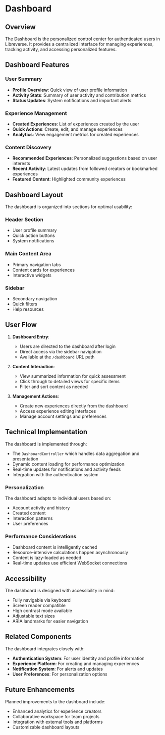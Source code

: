 # Dashboard

## Overview

The Dashboard is the personalized control center for authenticated users in Libreverse. It provides a centralized interface for managing experiences, tracking activity, and accessing personalized features.

## Dashboard Features

### User Summary

- **Profile Overview**: Quick view of user profile information
- **Activity Stats**: Summary of user activity and contribution metrics
- **Status Updates**: System notifications and important alerts

### Experience Management

- **Created Experiences**: List of experiences created by the user
- **Quick Actions**: Create, edit, and manage experiences
- **Analytics**: View engagement metrics for created experiences

### Content Discovery

- **Recommended Experiences**: Personalized suggestions based on user interests
- **Recent Activity**: Latest updates from followed creators or bookmarked experiences
- **Featured Content**: Highlighted community experiences

## Dashboard Layout

The dashboard is organized into sections for optimal usability:

### Header Section

- User profile summary
- Quick action buttons
- System notifications

### Main Content Area

- Primary navigation tabs
- Content cards for experiences
- Interactive widgets

### Sidebar

- Secondary navigation
- Quick filters
- Help resources

## User Flow

1. **Dashboard Entry**:

    - Users are directed to the dashboard after login
    - Direct access via the sidebar navigation
    - Available at the `/dashboard` URL path

2. **Content Interaction**:

    - View summarized information for quick assessment
    - Click through to detailed views for specific items
    - Filter and sort content as needed

3. **Management Actions**:
    - Create new experiences directly from the dashboard
    - Access experience editing interfaces
    - Manage account settings and preferences

## Technical Implementation

The dashboard is implemented through:

- The `DashboardController` which handles data aggregation and presentation
- Dynamic content loading for performance optimization
- Real-time updates for notifications and activity feeds
- Integration with the authentication system

### Personalization

The dashboard adapts to individual users based on:

- Account activity and history
- Created content
- Interaction patterns
- User preferences

### Performance Considerations

- Dashboard content is intelligently cached
- Resource-intensive calculations happen asynchronously
- Content is lazy-loaded as needed
- Real-time updates use efficient WebSocket connections

## Accessibility

The dashboard is designed with accessibility in mind:

- Fully navigable via keyboard
- Screen reader compatible
- High contrast mode available
- Adjustable text sizes
- ARIA landmarks for easier navigation

## Related Components

The dashboard integrates closely with:

- **Authentication System**: For user identity and profile information
- **Experience Platform**: For creating and managing experiences
- **Notification System**: For alerts and updates
- **User Preferences**: For personalization options

## Future Enhancements

Planned improvements to the dashboard include:

- Enhanced analytics for experience creators
- Collaborative workspace for team projects
- Integration with external tools and platforms
- Customizable dashboard layouts
